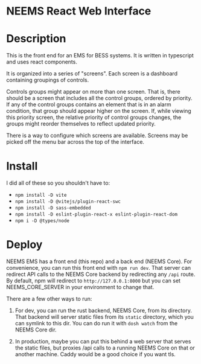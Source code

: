 # NEEMS React Web Interface

# Description

This is the front end for an EMS for BESS systems. It is written in
typescript and uses react components.

It is organized into a series of "screens".  Each screen is a
dashboard containing groupings of controls.

Controls groups might appear on more than one screen.  That is, there
should be a screen that includes all the control groups, ordered by
priority.  If any of the control groups contains an element that is in
an alarm condition, that group should appear higher on the screen.
If, while viewing this priority screen, the relative priority of
control groups changes, the groups might reorder themselves to reflect
updated priority.

There is a way to configure which screens are available. Screens may
be picked off the menu bar across the top of the interface.

# Install

I did all of these so you shouldn't have to:

 * `npm install -D vite`
 * `npm install -D @vitejs/plugin-react-swc`
 * `npm install -D sass-embedded`
 * `npm install -D eslint-plugin-react-x eslint-plugin-react-dom`
 * `npm i -D @types/node`

# Deploy

NEEMS EMS has a front end (this repo) and a back end (NEEMS Core).
For convenience, you can run this front end with `npm run dev`.  That
server can redirect API calls to the NEEMS Core backend by redirecting
any `/api` route.  By default, npm will redirect to
`http://127.0.0.1:8000` but you can set NEEMS_CORE_SERVER in your
environment to change that.

There are a few other ways to run:
    
 1. For dev, you can run the rust backend, NEEMS Core, from its
    directory.  That backend will server static files from its
    `static` directory, which you can symlink to this dir.
    You can do run it with `dosh watch` from the NEEMS Core dir.

 2. In production, maybe you can put this behind a web server that
    serves the static files, but proxies /api calls to a running NEEMS
    Core on that or another machine.  Caddy would be a good choice if
    you want tls.


